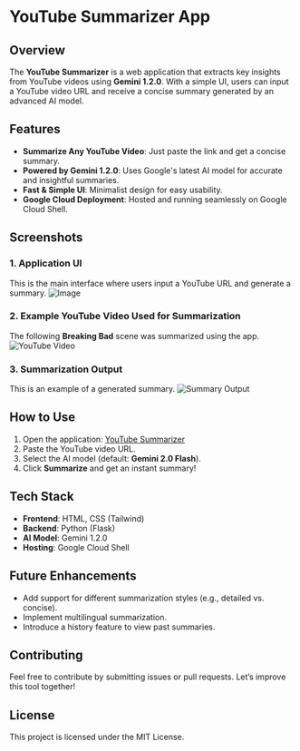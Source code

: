 # YouTube Summarizer App

## Overview
The **YouTube Summarizer** is a web application that extracts key insights from YouTube videos using **Gemini 1.2.0**. With a simple UI, users can input a YouTube video URL and receive a concise summary generated by an advanced AI model.

## Features
- **Summarize Any YouTube Video**: Just paste the link and get a concise summary.
- **Powered by Gemini 1.2.0**: Uses Google's latest AI model for accurate and insightful summaries.
- **Fast & Simple UI**: Minimalist design for easy usability.
- **Google Cloud Deployment**: Hosted and running seamlessly on Google Cloud Shell.

## Screenshots
### 1. Application UI
This is the main interface where users input a YouTube URL and generate a summary.
![Image](https://github.com/user-attachments/assets/96a05359-271b-4699-87e9-221bc7784c39)

### 2. Example YouTube Video Used for Summarization
The following **Breaking Bad** scene was summarized using the app.
![YouTube Video](./mnt/data/Screenshot%202025-03-09%20004727.png)

### 3. Summarization Output
This is an example of a generated summary.
![Summary Output](./mnt/data/Screenshot%202025-03-09%20004648.png)

## How to Use
1. Open the application: [YouTube Summarizer](https://my-youtube-summarizer-686717188769.us-central1.run.app)
2. Paste the YouTube video URL.
3. Select the AI model (default: **Gemini 2.0 Flash**).
4. Click **Summarize** and get an instant summary!

## Tech Stack
- **Frontend**: HTML, CSS (Tailwind)
- **Backend**: Python (Flask)
- **AI Model**: Gemini 1.2.0
- **Hosting**: Google Cloud Shell

## Future Enhancements
- Add support for different summarization styles (e.g., detailed vs. concise).
- Implement multilingual summarization.
- Introduce a history feature to view past summaries.

## Contributing
Feel free to contribute by submitting issues or pull requests. Let’s improve this tool together!

## License
This project is licensed under the MIT License.

